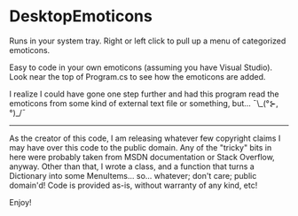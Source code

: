 # DesktopEmoticons

Runs in your system tray. Right or left click to pull up a menu of categorized emoticons.

Easy to code in your own emoticons (assuming you have Visual Studio). Look near the top of Program.cs to see how the emoticons are added.

I realize I could have gone one step further and had this program read the emoticons from some kind of external text file or something, but... ¯\\\_(°⊱,°)_/¯

---

As the creator of this code, I am releasing whatever few copyright claims I may have over this code to the public domain. Any of the "tricky" bits in here were probably taken from MSDN documentation or Stack Overflow, anyway. Other than that, I wrote a class, and a function that turns a Dictionary into some MenuItems... so... whatever; don't care; public domain'd! Code is provided as-is, without warranty of any kind, etc!

Enjoy!
